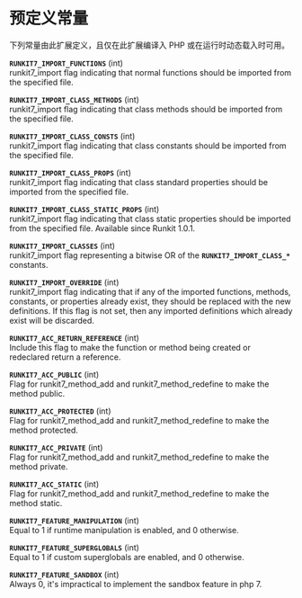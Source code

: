 预定义常量
==========

下列常量由此扩展定义，且仅在此扩展编译入 PHP 或在运行时动态载入时可用。

**`RUNKIT7_IMPORT_FUNCTIONS`** (<span class="type">int</span>)  
<span class="simpara"> <span class="function">runkit7\_import</span>
flag indicating that normal functions should be imported from the
specified file. </span>

**`RUNKIT7_IMPORT_CLASS_METHODS`** (<span class="type">int</span>)  
<span class="simpara"> <span class="function">runkit7\_import</span>
flag indicating that class methods should be imported from the specified
file. </span>

**`RUNKIT7_IMPORT_CLASS_CONSTS`** (<span class="type">int</span>)  
<span class="simpara"> <span class="function">runkit7\_import</span>
flag indicating that class constants should be imported from the
specified file. </span>

**`RUNKIT7_IMPORT_CLASS_PROPS`** (<span class="type">int</span>)  
<span class="simpara"> <span class="function">runkit7\_import</span>
flag indicating that class standard properties should be imported from
the specified file. </span>

**`RUNKIT7_IMPORT_CLASS_STATIC_PROPS`** (<span class="type">int</span>)  
<span class="simpara"> <span class="function">runkit7\_import</span>
flag indicating that class static properties should be imported from the
specified file. Available since Runkit 1.0.1. </span>

**`RUNKIT7_IMPORT_CLASSES`** (<span class="type">int</span>)  
<span class="simpara"> <span class="function">runkit7\_import</span>
flag representing a bitwise OR of the **`RUNKIT7_IMPORT_CLASS_*`**
constants. </span>

**`RUNKIT7_IMPORT_OVERRIDE`** (<span class="type">int</span>)  
<span class="simpara"> <span class="function">runkit7\_import</span>
flag indicating that if any of the imported functions, methods,
constants, or properties already exist, they should be replaced with the
new definitions. If this flag is not set, then any imported definitions
which already exist will be discarded. </span>

**`RUNKIT7_ACC_RETURN_REFERENCE`** (<span class="type">int</span>)  
<span class="simpara"> Include this flag to make the function or method
being created or redeclared return a reference. </span>

**`RUNKIT7_ACC_PUBLIC`** (<span class="type">int</span>)  
<span class="simpara"> Flag for <span
class="function">runkit7\_method\_add</span> and <span
class="function">runkit7\_method\_redefine</span> to make the method
public. </span>

**`RUNKIT7_ACC_PROTECTED`** (<span class="type">int</span>)  
<span class="simpara"> Flag for <span
class="function">runkit7\_method\_add</span> and <span
class="function">runkit7\_method\_redefine</span> to make the method
protected. </span>

**`RUNKIT7_ACC_PRIVATE`** (<span class="type">int</span>)  
<span class="simpara"> Flag for <span
class="function">runkit7\_method\_add</span> and <span
class="function">runkit7\_method\_redefine</span> to make the method
private. </span>

**`RUNKIT7_ACC_STATIC`** (<span class="type">int</span>)  
<span class="simpara"> Flag for <span
class="function">runkit7\_method\_add</span> and <span
class="function">runkit7\_method\_redefine</span> to make the method
static. </span>

**`RUNKIT7_FEATURE_MANIPULATION`** (<span class="type">int</span>)  
<span class="simpara"> Equal to 1 if runtime manipulation is enabled,
and 0 otherwise. </span>

**`RUNKIT7_FEATURE_SUPERGLOBALS`** (<span class="type">int</span>)  
<span class="simpara"> Equal to 1 if custom superglobals are enabled,
and 0 otherwise. </span>

**`RUNKIT7_FEATURE_SANDBOX`** (<span class="type">int</span>)  
<span class="simpara"> Always 0, it's impractical to implement the
sandbox feature in php 7. </span>
